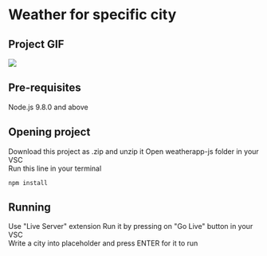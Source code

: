 # Weather for specific city

## Project GIF
  ![](weatherapp-js.gif)
## Pre-requisites
  Node.js 9.8.0 and above

## Opening project
Download this project as .zip and unzip it
Open weatherapp-js folder in your VSC<br>
Run this line in your terminal
```
npm install
```
## Running
  Use "Live Server" extension
  Run it by pressing on "Go Live" button in your VSC<br>
  Write a city into placeholder and press ENTER for it to run
